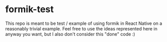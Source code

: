 # formik-test

This repo is meant to be test / example of using formik in React Native on a reasonably trivial example. Feel free to use the ideas represented here in anyway you want, but I also don't consider this "done" code :)
